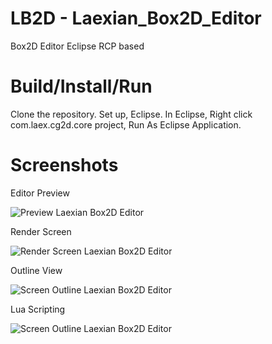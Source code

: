 LB2D - Laexian_Box2D_Editor
====================

Box2D Editor Eclipse RCP based

Build/Install/Run
====================

Clone the repository.
Set up, Eclipse.
In Eclipse, Right click com.laex.cg2d.core project, Run As Eclipse Application.


Screenshots
===========
Editor Preview

![Preview Laexian Box2D Editor](https://raw.github.com/hemantasapkota/Laexian_Box2D_Editor/master/screenshots/EdPreview.png)

Render Screen

![Render Screen Laexian Box2D Editor](https://raw.github.com/hemantasapkota/Laexian_Box2D_Editor/master/screenshots/EdRender.png)

Outline View

![Screen Outline Laexian Box2D Editor](https://raw.github.com/hemantasapkota/Laexian_Box2D_Editor/master/screenshots/EdOutline.png)

Lua Scripting

![Screen Outline Laexian Box2D Editor](https://raw.github.com/hemantasapkota/Laexian_Box2D_Editor/master/screenshots/EdLuaScript.png)
